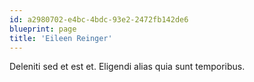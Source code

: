 ```yaml
---
id: a2980702-e4bc-4bdc-93e2-2472fb142de6
blueprint: page
title: 'Eileen Reinger'
---
```

Deleniti sed et est et. Eligendi alias quia sunt temporibus.